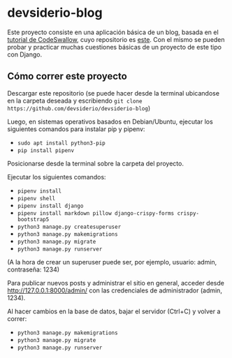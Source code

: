 # devsiderio-blog
Este proyecto consiste en una aplicación básica de un blog, basada en el [tutorial de CodeSwallow](https://www.youtube.com/playlist?list=PLGUsAPwPODljydJyw2ptMwoPdbpVzyjQe), cuyo repositorio es [este](https://github.com/CodeSwallow/django-blog). Con el mismo se pueden probar y practicar muchas cuestiones básicas de un proyecto de este tipo con Django.

## Cómo correr este proyecto

Descargar este repositorio (se puede hacer desde la terminal ubicandose en la carpeta deseada y escribiendo `git clone https://github.com/devsiderio/devsiderio-blog`)

Luego, en sistemas operativos basados en Debian/Ubuntu, ejecutar los siguientes comandos para instalar pip y pipenv:
  
- `sudo apt install python3-pip`
- `pip install pipenv`

Posicionarse desde la terminal sobre la carpeta del proyecto.

Ejecutar los siguientes comandos:
  
- `pipenv install`
- `pipenv shell`
- `pipenv install django`
- `pipenv install markdown pillow django-crispy-forms crispy-bootstrap5`
- `python3 manage.py createsuperuser`
- `python3 manage.py makemigrations`
- `python3 manage.py migrate`
- `python3 manage.py runserver`

(A la hora de crear un superuser puede ser, por ejemplo, usuario: admin, contraseña: 1234)

Para publicar nuevos posts y administrar el sitio en general, acceder desde http://127.0.0.1:8000/admin/ con las credenciales de administrador (admin, 1234).

Al hacer cambios en la base de datos, bajar el servidor (Ctrl+C) y volver a correr:

- `python3 manage.py makemigrations`
- `python3 manage.py migrate`
- `python3 manage.py runserver`